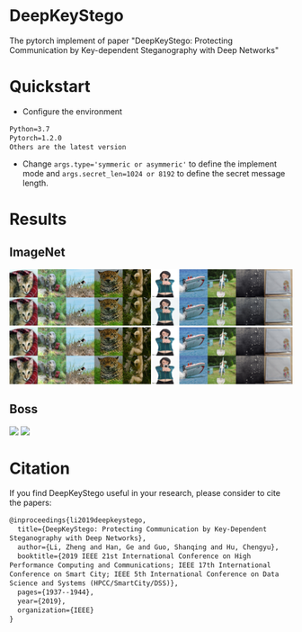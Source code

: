 # DeepKeyStego
The pytorch implement of paper "DeepKeyStego: Protecting Communication by Key-dependent Steganography with Deep Networks"

# Quickstart
* Configure the environment
```
Python=3.7
Pytorch=1.2.0
Others are the latest version
```
* Change `args.type='symmeric or asymmeric'` to define the implement mode and `args.secret_len=1024 or 8192` to define the secret message length.

# Results

## ImageNet
<img src="results/symmetric.png">
<img src="results/asymmetric.png">

## Boss
<img src="Bosscode/results/symmetric.png">
<img src="Bosscode/results/asymmetric.png">

# Citation
If you find DeepKeyStego useful in your research, please consider to cite the papers:
```
@inproceedings{li2019deepkeystego,
  title={DeepKeyStego: Protecting Communication by Key-Dependent Steganography with Deep Networks},
  author={Li, Zheng and Han, Ge and Guo, Shanqing and Hu, Chengyu},
  booktitle={2019 IEEE 21st International Conference on High Performance Computing and Communications; IEEE 17th International Conference on Smart City; IEEE 5th International Conference on Data Science and Systems (HPCC/SmartCity/DSS)},
  pages={1937--1944},
  year={2019},
  organization={IEEE}
}
```
